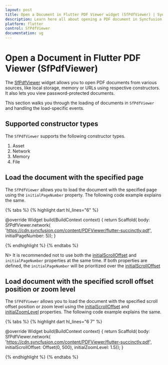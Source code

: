 ```yaml
---
layout: post
title: Open a Document in Flutter PDF Viewer widget (SfPdfViewer) | Syncfusion
description: Learn here all about opening a PDF document in Syncfusion Flutter PDF Viewer (SfPdfViewer) and more.
platform: flutter
control: SfPdfViewer
documentation: ug
---
```


# Open a Document in Flutter PDF Viewer (SfPdfViewer)

The [SfPdfViewer](https://pub.dev/documentation/syncfusion_flutter_pdfviewer/latest/pdfviewer/SfPdfViewer-class.html) widget allows you to open PDF documents from various sources, like local storage, memory or URLs using respective constructors. It also lets you view password-protected documents.

This section walks you through the loading of documents in `SfPdfViewer` and handling the load-specific events.

## Supported constructor types

The `SfPdfViewer` supports the following constructor types.
1.	Asset
2.	Network
3.	Memory
4.	File

## Load the document with the specified page

The `SfPdfViewer` allows you to load the document with the specified page using the `initialPageNumber` property. The following code example explains the same.

{% tabs %}
{% highlight dart hl_lines="6" %}

@override
Widget build(BuildContext context) {
  return Scaffold(
      body: SfPdfViewer.network(
              'https://cdn.syncfusion.com/content/PDFViewer/flutter-succinctly.pdf',
              initialPageNumber: 5));
}

{% endhighlight %}
{% endtabs %}

N> It is recommended not to use both the [initialScrollOffset](https://pub.dev/documentation/syncfusion_flutter_pdfviewer/latest/pdfviewer/SfPdfViewer/initialScrollOffset.html) and `initialPageNumber` properties at the same time. If both properties are defined, the `initialPageNumber` will be prioritized over the [initialScrollOffset](https://pub.dev/documentation/syncfusion_flutter_pdfviewer/latest/pdfviewer/SfPdfViewer/initialScrollOffset.html)

## Load document with the specified scroll offset position or zoom level 

The `SfPdfViewer` allows you to load the document with the specified scroll offset position or zoom level using the [initialScrollOffset](https://pub.dev/documentation/syncfusion_flutter_pdfviewer/latest/pdfviewer/SfPdfViewer/initialScrollOffset.html) and [initialZoomLevel](https://pub.dev/documentation/syncfusion_flutter_pdfviewer/latest/pdfviewer/SfPdfViewer/initialZoomLevel.html) properties. The following code example explains the same.

{% tabs %}
{% highlight dart hl_lines="6 7" %}

@override
Widget build(BuildContext context) {
  return Scaffold(
      body: SfPdfViewer.network(
              'https://cdn.syncfusion.com/content/PDFViewer/flutter-succinctly.pdf',
              initialScrollOffset: Offset(0, 500),
              initialZoomLevel: 1.5));
}

{% endhighlight %}
{% endtabs %}